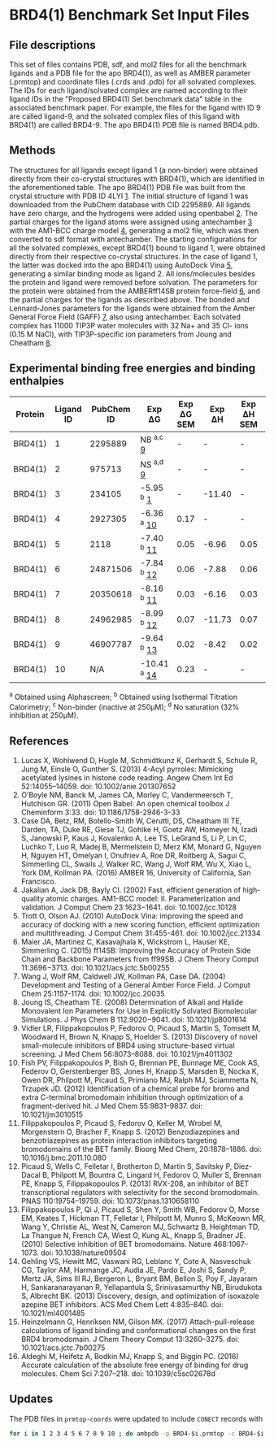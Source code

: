 
# BRD4(1) Benchmark Set Input Files

## File descriptions

This set of files contains PDB, sdf, and mol2 files for all the benchmark ligands and a PDB file for the apo BRD4(1), as well as AMBER parameter (.prmtop) and coordinate files (.crds and .pdb) for all solvated complexes. The IDs for each ligand/solvated complex are named according to their ligand IDs in the "Proposed BRD4(1) Set benchmark data" table in the associated benchmark paper. For example, the files for the ligand with ID 9 are called ligand-9, and the solvated complex files of this ligand with BRD4(1) are called BRD4-9. The apo BRD4(1) PDB file is named BRD4.pdb.

## Methods

The structures for all ligands except ligand 1 (a non-binder) were obtained directly from their co-crystal structures with BRD4(1), which are identified in the aforementioned table. The apo BRD4(1) PDB file was built from the crystal structure with PDB ID 4LYI [1](#Luc13). The initial structure of ligand 1 was downloaded from the PubChem database with CID 2295889. All ligands have zero charge, and the hydrogens were added using openbabel [2](#Boy11). The partial charges for the ligand atoms were assigned using antechamber [3](#Cas16) with the AM1-BCC charge model [4](#Jak02), generating a mol2 file, which was then converted to sdf format with antechamber. The starting configurations for all the solvated complexes, except BRD4(1) bound to ligand 1, were obtained directly from their respective co-crystal structures. In the case of ligand 1, the latter was docked into the apo BRD4(1) using AutoDock Vina [5](#Tro10), generating a similar binding mode as ligand 2. All ions/molecules besides the protein and ligand were removed before solvation. The parameters for the protein were obtained from the AMBERff14SB protein force-field [6](#Mai15), and the partial charges for the ligands as described above. The bonded and Lennard-Jones parameters for the ligands were obtained from the Amber General Force Field (GAFF) [7](#Wan04), also using antechamber. Each solvated complex has 11000 TIP3P water molecules with 32 Na+ and 35 Cl- ions (0.15 M NaCl), with TIP3P-specific ion parameters from Joung and Cheatham [8](#Jou13).


## Experimental binding free energies and binding enthalpies

|Protein|Ligand ID|PubChem ID| Exp ΔG |Exp ΔG SEM |Exp ΔH |Exp ΔH SEM |Comp. Studies|
|----|--------------------------|--------|------|----------|------|----------|-------------|
|BRD4(1)|1     |  2295889 |  NB <sup>a,c</sup> [9](#Vid13)  |  -   |    -   |   -   |    -          |
|BRD4(1)|2     |  975713  |  NS <sup>a,d</sup> [9](#Vid13)  |  -   |    -   |   -   |    -          |
|BRD4(1)|3     |  234105  | -5.95 <sup>b</sup> [1](#Luc13)  |  -   | -11.40 |   -   | [15](#Hei17)  |
|BRD4(1)|4     |  2927305 | -6.36 <sup>a</sup> [10](#Fis12) | 0.17 |    -   |   -   | [15](#Hei17),[16](#Ald16)|
|BRD4(1)|5     |  2118    | -7.40 <sup>b</sup> [11](#Fil12) | 0.05 | -6.96  |  0.05 | [16](#HenGil) |
|BRD4(1)|6     | 24871506 | -7.84 <sup>b</sup> [12](#Pic13) | 0.06 | -7.88  |  0.06 | [15](#Hei17),[16](#Ald16)|
|BRD4(1)|7     | 20350618 | -8.16 <sup>b</sup> [11](#Fil12) | 0.03 | -6.16  |  0.03 | [15](#Hei17),[16](#Ald16)|
|BRD4(1)|8     | 24962985 | -8.99 <sup>b</sup> [12](#Pic13) | 0.07 |-11.73  |  0.07 | [15](#Hei17),[16](#Ald16)|
|BRD4(1)|9     | 46907787 | -9.64 <sup>b</sup> [13](#Fil10) | 0.02 | -8.42  |  0.02 | [16](#Ald16)  |
|BRD4(1)|10    |    N/A   |-10.41 <sup>a</sup> [14](#Geh13) | 0.23 |   -    |   -   | [15](#Hei17)  |

<sup>a</sup> Obtained using Alphascreen; <sup>b</sup> Obtained using Isothermal Titration Calorimetry; <sup>c</sup> Non-binder (inactive at 250μM); <sup>d</sup> No saturation (32% inhibition at 250μM).

## References

1. <a name="Luc13"></a> Lucas X, Wohlwend D, Hugle M, Schmidtkunz K, Gerhardt S, Schule R, Jung M, Einsle O, Gunther S. (2013) 4-Acyl pyrroles: Mimicking acetylated lysines in histone code reading. Angew Chem Int Ed 52:14055–14059. doi: 10.1002/anie.201307652
2. <a name="Boy11"></a> O’Boyle NM, Banck M, James CA, Morley C, Vandermeersch T, Hutchison GR. (2011) Open Babel: An open chemical toolbox J Cheminform 3:33. doi: 10.1186/1758-2946-3-33
3. <a name="Cas16"></a> Case DA, Betz, RM, Botello-Smith W, Cerutti, DS, Cheatham III TE, Darden, TA, Duke RE, Giese TJ, Gohlke H, Goetz AW, Homeyer N, Izadi S, Janowski P, Kaus J, Kovalenko A, Lee TS, LeGrand S, Li P, Lin C, Luchko T, Luo R, Madej B, Mermelstein D, Merz KM, Monard G, Nguyen H, Nguyen HT, Omelyan I, Onufriev A, Roe DR, Roitberg A, Sagui C, Simmerling CL, Swails J, Walker RC, Wang J, Wolf RM, Wu X, Xiao L, York DM, Kollman PA. (2016) AMBER 16, University of California, San Francisco.
4. <a name="Jak02"></a> Jakalian A, Jack DB, Bayly CI. (2002) Fast, efficient generation of high-quality atomic charges. AM1-BCC model: II. Parameterization and validation. J Comput Chem 23:1623−1641. doi: 10.1002/jcc.10128
5. <a name="Tro10"></a> Trott O, Olson AJ. (2010) AutoDock Vina: improving the speed and accuracy of docking with a new scoring function, efficient optimization and multithreading. J Comput Chem 31:455-461. doi: 10.1002/jcc.21334
6. <a name="Mai15"></a> Maier JA, Martinez C, Kasavajhala K, Wickstrom L, Hauser KE, Simmerling C. (2015) ff14SB: Improving the Accuracy of Protein Side Chain and Backbone Parameters from ff99SB. J Chem Theory Comput 11:3696−3713. doi: 10.1021/acs.jctc.5b00255
7. <a name="Wan04"></a> Wang J, Wolf RM, Caldwell JW, Kollman PA, Case DA. (2004) Development and Testing of a General Amber Force Field. J Comput Chem 25:1157-1174. doi: 10.1002/jcc.20035
8. <a name="Jou13"></a> Joung IS, Cheatham TE. (2008) Determination of Alkali and Halide Monovalent Ion Parameters for Use in Explicitly Solvated Biomolecular Simulations. J Phys Chem B 112:9020−9041. doi: 10.1021/jp8001614
9. <a name="Vid13"></a> Vidler LR, Filippakopoulos P, Fedorov O, Picaud S, Martin S, Tomsett M, Woodward H, Brown N, Knapp S, Hoelder S. (2013) Discovery of novel small-molecule inhibitors of BRD4 using structure-based virtual screening. J Med Chem 56:8073–8088. doi: 10.1021/jm4011302
10. <a name="Fis12"></a> Fish PV, Filippakopoulos P, Bish G, Brennan PE, Bunnage ME, Cook AS, Federov O, Gerstenberger BS, Jones H, Knapp S, Marsden B, Nocka K, Owen DR, Philpott M, Picaud S, Primiano MJ, Ralph MJ, Sciammetta N, Trzupek JD. (2012) Identification of a chemical probe for bromo and extra C-terminal bromodomain inhibition through optimization of a fragment-derived hit. J Med Chem 55:9831–9837. doi: 10.1021/jm3010515
11. <a name="Fil12"></a> Filippakopoulos P, Picaud S, Fedorov O, Keller M, Wrobel M, Morgenstern O, Bracher F, Knapp S. (2012) Benzodiazepines and benzotriazepines as protein interaction inhibitors targeting bromodomains of the BET family. Bioorg Med Chem, 20:1878–1886. doi: 10.1016/j.bmc.2011.10.080
12. <a name="Pic13"></a> Picaud S, Wells C, Felletar I, Brotherton D, Martin S, Savitsky P, Diez-Dacal B, Philpott M, Bountra C, Lingard H, Fedorov O, Muller S, Brennan PE, Knapp S, Filippakopoulos P. (2013) RVX-208, an inhibitor of BET transcriptional regulators with selectivity for the second bromodomain. PNAS 110:19754–19759. doi: 10.1073/pnas.1310658110
13. <a name="Fil10"></a> Filippakopoulos P, Qi J, Picaud S, Shen Y, Smith WB, Fedorov O, Morse EM, Keates T, Hickman TT, Felletar I, Philpott M, Munro S, McKeown MR, Wang Y, Christie AL, West N, Cameron MJ, Schwartz B, Heightman TD, La Thangue N, French CA, Wiest O, Kung AL, Knapp S, Bradner JE. (2010) Selective inhibition of BET bromodomains. Nature 468:1067–1073. doi: 10.1038/nature09504
14. <a name="Geh13"></a> Gehling VS, Hewitt MC, Vaswani RG, Leblanc Y, Cote A, Nasveschuk CG, Taylor AM, Harmange JC, Audia JE, Pardo E, Joshi S, Sandy P, Mertz JA, Sims III RJ, Bergeron L, Bryant BM, Bellon S, Poy F, Jayaram H, Sankaranarayanan R, Yellapantula S, Srinivasamurthy NB, Birudukota S, Albrecht BK. (2013) Discovery, design, and optimization of isoxazole azepine BET inhibitors. ACS Med Chem Lett 4:835–840. doi: 10.1021/ml4001485
15. <a name="Hei17"></a> Heinzelmann G, Henriksen NM, Gilson MK. (2017) Attach-pull-release calculations of ligand binding and conformational changes on the first BRD4 bromodomain. J Chem Theory Comput 13:3260–3275. doi: 10.1021/acs.jctc.7b00275
16. <a name="Ald16"></a> Aldeghi M, Heifetz A, Bodkin MJ, Knapp S, and Biggin PC. (2016) Accurate calculation of the absolute free energy of binding for drug molecules. Chem Sci 7:207–218. doi: 10.1039/c5sc02678d

## Updates

The PDB files in `prmtop-coords` were updated to include `CONECT` records with
```bash
for i in 1 2 3 4 5 6 7 8 9 10 ; do ambpdb -p BRD4-$i.prmtop -c BRD4-$i.crds -conect > BRD4-$i.pdb ; done
```
